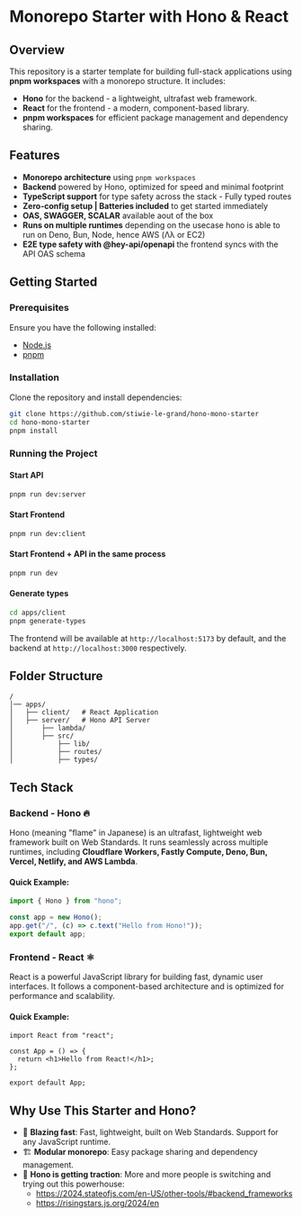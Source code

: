 # Monorepo Starter with Hono & React

## Overview

This repository is a starter template for building full-stack applications using **pnpm workspaces** with a monorepo structure. It includes:

- **Hono** for the backend - a lightweight, ultrafast web framework.
- **React** for the frontend - a modern, component-based library.
- **pnpm workspaces** for efficient package management and dependency sharing.

## Features

- **Monorepo architecture** using `pnpm workspaces`
- **Backend** powered by Hono, optimized for speed and minimal footprint
- **TypeScript support** for type safety across the stack - Fully typed routes
- **Zero-config setup | Batteries included** to get started immediately
- **OAS, SWAGGER, SCALAR** available aout of the box
- **Runs on multiple runtimes** depending on the usecase hono is able to run on Deno, Bun, Node, hence AWS (Λλ or EC2)
- **E2E type safety with @hey-api/openapi** the frontend syncs with the API OAS schema

## Getting Started

### Prerequisites

Ensure you have the following installed:

- [Node.js](https://nodejs.org/)
- [pnpm](https://pnpm.io/)

### Installation

Clone the repository and install dependencies:

```sh
git clone https://github.com/stiwie-le-grand/hono-mono-starter
cd hono-mono-starter
pnpm install
```

### Running the Project

#### Start API

```sh
pnpm run dev:server
```

#### Start Frontend

```sh
pnpm run dev:client
```

#### Start Frontend + API in the same process

```sh
pnpm run dev
```

#### Generate types

```sh
cd apps/client
pnpm generate-types
```

The frontend will be available at `http://localhost:5173` by default, and the backend at `http://localhost:3000` respectively.

## Folder Structure

```
/
│── apps/
│   ├── client/   # React Application
│   ├── server/   # Hono API Server
│       ├── lambda/
│       ├── src/
│           ├── lib/
│           ├── routes/
│           ├── types/
```

## Tech Stack

### Backend - Hono 🔥

Hono (meaning "flame" in Japanese) is an ultrafast, lightweight web framework built on Web Standards. It runs seamlessly across multiple runtimes, including **Cloudflare Workers, Fastly Compute, Deno, Bun, Vercel, Netlify, and AWS Lambda**.

#### Quick Example:

```ts
import { Hono } from "hono";

const app = new Hono();
app.get("/", (c) => c.text("Hello from Hono!"));
export default app;
```

### Frontend - React ⚛️

React is a powerful JavaScript library for building fast, dynamic user interfaces. It follows a component-based architecture and is optimized for performance and scalability.

#### Quick Example:

```tsx
import React from "react";

const App = () => {
  return <h1>Hello from React!</h1>;
};

export default App;
```

## Why Use This Starter and Hono?

- 🚀 **Blazing fast**: Fast, lightweight, built on Web Standards. Support for any JavaScript runtime.
- 🏗 **Modular monorepo**: Easy package sharing and dependency management.
- 🚠 **Hono is getting traction**: More and more people is switching and trying out this powerhouse:
  - https://2024.stateofjs.com/en-US/other-tools/#backend_frameworks
  - https://risingstars.js.org/2024/en
